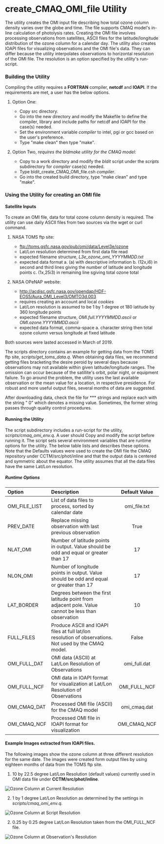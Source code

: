 # create_CMAQ_OMI_file Utility

The utility creates the OMI input file describing how total ozone column density varies over the globe and time.
The file supports CMAQ model's in-line calculation of photolysis rates. Creating the OMI file involves processing 
observations from satellites, ASCII files for the latitude/longitude distribution of the ozone column for a calendar 
day. The utility also creates IOAPI files for visualizing observations and the OMI file's data. They can 
differ because the utility interpolates observations to horizontal resolution of the OMI file. The resolution is 
an option specified by the utility's run-script.

### Building the Utility

Compiling the utility requires a **FORTRAN** compiler, **netcdf** and **IOAPI**. 
If the requirements are met, a user has the below options.  

   1. Option One:  
      - Copy src directory.
      - Go into the new directory and modify the Makefile to define the compiler, library and include paths for netcdf and
        IOAPI for the case(s) needed.
      - Set the environment variable _compiler_ to intel, pgi or gcc based on the user's 
   preference.  
      - Type "make clean" then type "make".  
      
   2. Option Two, _requires the bldmake utility for the CMAQ model_: 
       - Copy to a work directory and modify the _bldit_ script under the _scripts_ subdirectory for _compiler_ case(s) needed.   
       - Type bldit_create_CMAQ_OMI_file.csh _compiler_. 
       -  Go into the created build directory, type "make clean" and type "make".
       
### Using the Utility for creating an OMI file

#### Satellite Inputs

To create an OMI file, data for total ozone column density is required. The utility can use daily ASCII files from two 
sources via the wget or curl command.  

      
   1. NASA TOMS ftp site:  
      - ftp://toms.gsfc.nasa.gov/pub/omi/data/Level3e/ozone
      - Lat/Lon resolution determined from first data file read
      - expected filename structure, _L3e_ozone_omi_YYYYMMDD.txt_
      - expected data format
        a. (a) with descriptive information
        b. (12x,i6) in second and third lines giving the number of latitude and longitude points 
        c. (1x,25i3) in remaining line sgiving total ozone total

   2. NASA OPeNAP website: 
       - http://acdisc.gsfc.nasa.gov/opendap/HDF-EOS5/Aura_OMI_Level3/OMTO3d.003
       - requires creating an account and local _cookies_ 
       - Lat/Lon resolution is assumed to be 1 by 1 degree ot 180 latitude by 360 longitude points
       - expected filename structure, _OMI.full.YYYYMMDD.ascii_ or _OMI.ozone.YYYYMMDD.ascii_
       - expected data format, comma-space 
         a.  character string then total ozone column versus longitude at fixed latitude
          
       
Both sources were lasted accessed in March of 2019.

The scripts directory contains an example for getting data from the TOMS ftp site, _scripts/get_toms_data.q_.
When obtaining data files, we recommend getting files bracketing the desire peroid by several days because 
observations may not available within given latitude/longitude ranges. The omission can occur because of the 
satillite's orbit, polar night, or equipment failure. To go around the problem, the utility uses 
the last available observation or the mean value for a location, in respective presidence. For robust and more useful
output files, several months of data are suggested.

After downloading data, check the file for \*\*\* strings and replace each with the string "   0" which denotes a
missing value. Sometimes, the former string passes through quality control procedures.
      
#### Running the Utility   

The script subdirectory includes a run-script for the utility, _scripts/cmaq_omi_env.q_. 
A user should Copy and modify the script before running it. The script sets several environment 
variables that are runtime options for the utility. The below table lists and describes these options. Note that
the Defaults values were used to create the OMI file the CMAQ repository under CCTM/src/phot/inline and that 
the output data is centered and symmetric about the equator. The utility assumes that all the data files have the same
Lat/Lon resolution.

##### Runtime Options

|Option         |Description                                            | Default Value |  
|:--------------|:------------------------------------------------------|:----:|
| OMI_FILE_LIST | List of data files to process, sorted by calendar date     | omi_file.txt |
| PREV_DATE     | Replace missing observation with last previous observation | True |
| NLAT_OMI      | Number of latitude points in output. Value should be odd and equal or greater than 17 | 17 |
| NLON_OMI      | Number of longitude points in output. Value should be odd and equal or greater than 17 | 17 |
| LAT_BORDER    | Degrees between the first latitude point from adjacent pole. Value cannot be less than observation | 10 |
| FULL_FILES    | Produce ASCII and IOAPI files at full lat/lon resolution of observations. Not used by the CMAQ model. | False |
| OMI_FULL_DAT  | OMI data (ASCII) at Lat/Lon Resolution of Observations | omi_full.dat |
| OMI_FULL_NCF  | OMI data in IOAPI format for visualization at Lat/Lon Resolution of Observations | OMI_FULL_NCF |
| OMI_CMAQ_DAT  | Processed OMI file (ASCII) for the CMAQ model  | omi_cmaq.dat |
| OMI_CMAQ_NCF  | Processed OMI file in IOAPI format for visualization | OMI_CMAQ_NCF |

####  Example Images extracted from IOAPI files.  

The following images show the ozone column at three different resolution for the same date. The images were created form output
files by using eighteen months of data from the TOMS ftp site.

1.   10 by 22.5 degree Lat/Lon Resolution (default values) currently used in OMI data file under **CCTM/src/phot/inline**.

![Ozone Column at Current Resolution](image_files/omi_ozone_column_17X17_May_10_2018.png)

2.   1 by 1 degree Lat/Lon Resolution as determined by the settings in _scripts/cmaq_omi_env.q_.

![Ozone Column at Script Resolution](image_files/omi_ozone_column_179X361_May_10_2018.png)

2.   0.25 by 0.25 degree Lat/Lon Resolution taken from the OMI_FULL_NCF file.

![Ozone Column at Observation's Resolution](image_files/omi_ozone_column_720X1440_May_10_2018.png)
